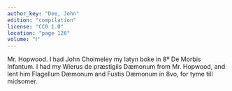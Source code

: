 ```yaml
---
author_key: "Dee, John"
edition: "compilation"
license: "CC0 1.0"
location: "page 126"
volume: "Ⅰ"
---
```

Mr. Hopwood. I had John Cholmeley my latyn boke in 8º De Morbis Infantum. I had
my Wierus de præstigiis Dæmonum from Mr. Hopwood, and lent him Flagellum
Dæmonum and Fustis Dæmonum in 8vo, for tyme till midsomer.
